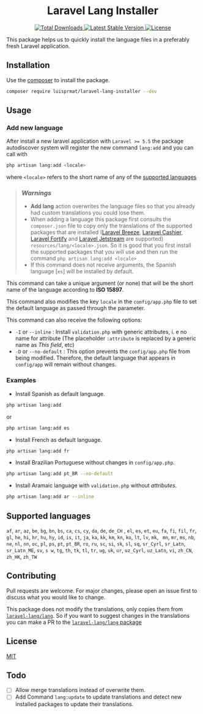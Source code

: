 <h1 align="center">Laravel Lang Installer</h1>

<p align="center">
    <a href="https://packagist.org/packages/luisprmat/laravel-lang-installer">
        <img src="https://img.shields.io/packagist/dt/luisprmat/laravel-lang-installer" alt="Total Downloads">
    </a>
    <a href="https://packagist.org/packages/luisprmat/laravel-lang-installer">
        <img src="https://img.shields.io/packagist/v/luisprmat/laravel-lang-installer" alt="Latest Stable Version">
    </a>
    <a href="https://packagist.org/packages/luisprmat/laravel-lang-installer">
        <img src="https://img.shields.io/packagist/l/luisprmat/laravel-lang-installer" alt="License">
    </a>
</p>

This package helps us to quickly install the language files in a preferably fresh Laravel application.

## Installation

Use the [composer](https://getcomposer.org/) to install the package.

```bash
composer require luisprmat/laravel-lang-installer --dev
```

## Usage

### Add new language
After install a new laravel application with `Laravel >= 5.5` the package autodiscover system will register the new command `lang:add` and you can call with

```bash
php artisan lang:add <locale>
```
where `<locale>` refers to the short name of any of the [supported languages](README.md#supported-languages) 
> ### *Warnings*
> - **Add lang** action overwrites the language files so that you already had custom translations you could lose them.
> - When adding a language this package first consults the `composer.json` file to copy only the translations of the supported packages that are installed ([Laravel Breeze](https://laravel.com/docs/8.x/starter-kits#laravel-breeze), [Laravel Cashier](https://laravel.com/docs/8.x/billing), [Laravel Fortify](https://laravel.com/docs/8.x/fortify) and [Laravel Jetstream](https://jetstream.laravel.com/2.x/introduction.html) are supported) `resources/lang/<locale>.json`. So it is good that you first install the supported packages that you will use and then run the command `php artisan lang:add <locale>`
> - If this command does not receive arguments, the Spanish language [`es`] will be installed by default.

This command can take a unique argument (or none) that will be the short name of the language according to **ISO 15897**.

This command also modifies the key `locale` in the `config/app.php` file to set the default language as passed through the parameter.

This command can also receive the following options:
- `-I` or `--inline` : Install `validation.php` with generic attributes, i. e no name for attribute (The placeholder `:attribute` is replaced by a generic name as _This field_, etc)
- `-D` or `--no-default` : This option prevents the `config/app.php` file from being modified. Therefore, the default language that appears in `config/app` will remain without changes.

### Examples

- Install Spanish as default language.
```bash
php artisan lang:add
```
or
```bash
php artisan lang:add es
```
- Install French as default language.

```bash
php artisan lang:add fr
```
- Install Brazilian Portuguese without changes in `config/app.php`.

```bash
php artisan lang:add pt_BR --no-default
```

- Install Aramaic language with `validation.php` without *attributes*.

```bash
php artisan lang:add ar --inline
```

## Supported languages
`af`, `ar`, `az`, `be`, `bg`, `bn`, `bs`, `ca`, `cs`, `cy`, `da`, `de`, `de_CH`
, `el`, `es`, `et`, `eu`, `fa`, `fi`, `fil`, `fr`, `gl`, `he`, `hi`, `hr`, `hu`,
`hy`, `id`, `is`, `it`, `ja`, `ka`, `kk`, `km`, `kn`, `ko`, `lt`, `lv`, `mk`, `
mn`, `mr`, `ms`, `nb`, `ne`, `nl`, `nn`, `oc`, `pl`, `ps`, `pt`, `pt_BR`, `ro`,
`ru`, `sc`, `si`, `sk`, `sl`, `sq`, `sr_Cyrl`, `sr_Latn`, `sr_Latn_ME`, `sv`, `s
w`, `tg`, `th`, `tk`, `tl`, `tr`, `ug`, `uk`, `ur`, `uz_Cyrl`, `uz_Latn`, `vi`,
`zh_CN`, `zh_HK`, `zh_TW`

## Contributing
Pull requests are welcome. For major changes, please open an issue first to discuss what you would like to change.

This package does not modify the translations, only copies them from [`laravel-lang/lang`](https://github.com/Laravel-Lang/lang/). So if you want to suggest changes in the translations you can make a PR to the [`laravel-lang/lang` package](https://github.com/Laravel-Lang/lang/blob/master/docs/contributing-to-dev.md)

## License
[MIT](LICENSE.md)

## Todo

- [ ] Allow merge translations instead of overwrite them.
- [ ] Add Command `lang:update` to update translations and detect new installed packages to update their translations.
